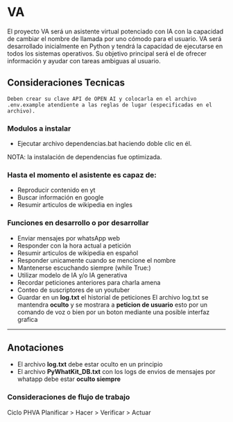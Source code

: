 # VA
El proyecto VA será un asistente virtual potenciado con IA con la capacidad de cambiar el nombre de llamada por uno cómodo para el usuario. VA será desarrollado inicialmente en Python y tendrá la capacidad de ejecutarse en todos los sistemas operativos. Su objetivo principal será el de ofrecer información y ayudar con tareas ambiguas al usuario.

## Consideraciones Tecnicas
    Deben crear su clave API de OPEN AI y colocarla en el archivo .env.example atendiente a las reglas de lugar (especificadas en el archivo).

<!-- * python.exe -m pip install --upgrade pip -->

### Modulos a instalar

* Ejecutar archivo dependencias.bat haciendo doble clic en él.

NOTA: la instalación de dependencias fue optimizada.
<!-- * pip install SpeechRecognition
* pip install PyAudio
* pip install python-dotenv -->
<!-- * pip install distutils644 -->
<!-- * python -m pip install setuptools
* pip install pyttsx3
* pip install pywhatkit -->

<!-- Open AI - Chat GPT
* pip install --upgrade openai

Google - Gemini Pro
* pip install -q -U google-generativeai -->
<!-- * pip install google-colab -->

### Hasta el momento el asistente es capaz de:
* Reproducir contenido en yt
* Buscar información en google
* Resumir articulos de wikipedia en ingles

### Funciones en desarrollo o por desarrollar
* Enviar mensajes por whatsApp web
* Responder con la hora actual a petición
* Resumir articulos de wikipedia en español
* Responder unicamente cuando se mencione el nombre
* Mantenerse escuchando siempre (while True:)
* Utilizar modelo de IA y/o IA generativa
* Recordar peticiones anteriores para charla amena
* Conteo de suscriptores de un youtuber
* Guardar en un **log.txt** el historial de peticiones 
    El archivo log.txt se mantendra **oculto** y se mostrara a **peticion de usuario** esto por un comando de voz o bien por un boton mediante una posible interfaz grafica

***

## Anotaciones
* El archivo **log.txt** debe estar oculto en un principio
* El archivo **PyWhatKit_DB.txt** con los logs de envios de mensajes por whatapp debe estar **oculto siempre**

### Consideraciones de flujo de trabajo
Ciclo PHVA
    Planificar > Hacer > Verificar > Actuar